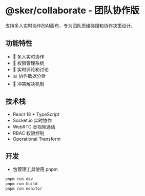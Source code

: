 # @sker/collaborate - 团队协作版

支持多人实时协作的AI画布，专为团队思维碰撞和协作决策设计。

## 功能特性

- 👥 多人实时协作
- 🔐 权限管理系统  
- 💬 实时评论和讨论
- 📊 协作数据分析
- 🔄 冲突解决机制

## 技术栈

- React 18 + TypeScript
- Socket.io 实时协作
- WebRTC 音视频通话
- RBAC 权限控制
- Operational Transform

## 开发
- 包管理工具使用 pnpm
```bash
pnpm run dev
pnpm run build
pnpm run monitor
```